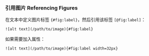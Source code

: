 ### 引用图片 Referencing Figures

在文本中定义图片标签 `{#fig:label}`，然后引用该标签 `[@fig:label]`：

```
![alt text](/path/to/image){#fig:label}
```

如果需要加入属性：

```
![alt text](/path/to/image){#fig:label width=32px}
```
